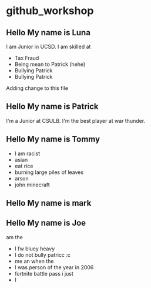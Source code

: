# github_workshop

## Hello My name is Luna

I am Junior in UCSD. 
I am skilled at 
- Tax Fraud
- Being mean to Patrick (hehe)
- Bullying Patrick
- Bullying Patrick

Adding change to this file


## Hello My name is Patrick
I'm a Junior at CSULB.
I'm the best player at war thunder.






## Hello My name is Tommy
- I am racist
- asian
- eat rice
- burning large piles of leaves
- arson
- john minecraft


## Hello My name is mark







## Hello My name is Joe
am the
- I fw bluey heavy
- I do not bully patricc :c
- me an when the
- I was person of the year in 2006
- fortnite battle pass i just
- I

